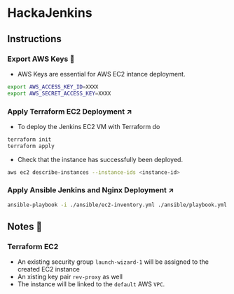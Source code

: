 # HackaJenkins

## Instructions

### Export AWS Keys 🔑

- AWS Keys are essential for AWS EC2 intance deployment.

```sh
export AWS_ACCESS_KEY_ID=XXXX
export AWS_SECRET_ACCESS_KEY=XXXX
```

### Apply Terraform EC2 Deployment ↗️

- To deploy the Jenkins EC2 VM with Terraform do

```sh
terraform init
terraform apply
```

- Check that the instance has successfully been deployed.

```sh
aws ec2 describe-instances --instance-ids <instance-id>
```

### Apply Ansible Jenkins and Nginx Deployment ↗️

```sh
ansible-playbook -i ./ansible/ec2-inventory.yml ./ansible/playbook.yml --private-key rev-proxy.pem
```

## Notes 📝

### Terraform EC2

- An existing security group `launch-wizard-1` will be assigned to the created EC2 instance
- An xisting key pair `rev-proxy` as well
- The instance will be linked to the `default` AWS `VPC`.
